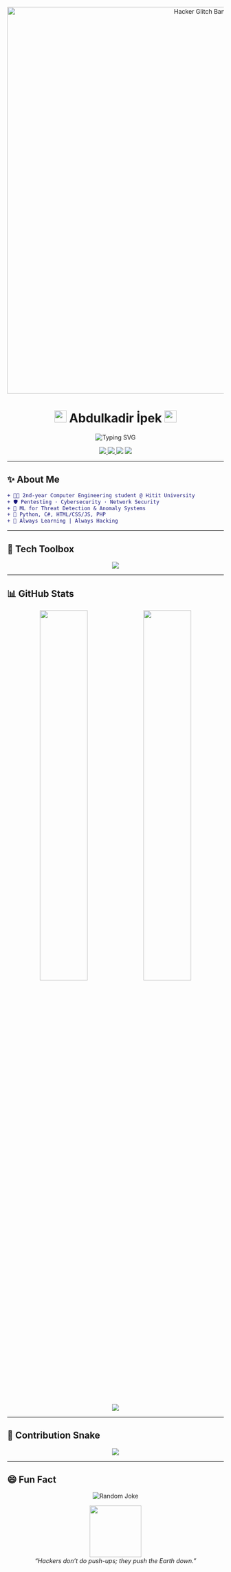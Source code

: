 <!-- 🚀 Animated Hacker Banner -->
<p align="center">
  <img src="https://raw.githubusercontent.com/abdulkadiripek/branding/main/hacker-glitch-banner.gif"
       width="900" alt="Hacker Glitch Banner"/>
</p>

<h1 align="center">
  <img src="https://media.giphy.com/media/hvRJCLFzcasrR4ia7z/giphy.gif" width="28">  
  Abdulkadir İpek  
  <img src="https://media.giphy.com/media/ZBQhoZC0nqknSviPqT/giphy.gif" width="28">
</h1>

<p align="center">
  <img src="https://readme-typing-svg.demolab.com/?font=Fira+Code&size=24&pause=1000&color=00FFC0&center=true&vCenter=true&width=800&height=45&lines=Cybersecurity+%F0%9F%94%91+%E2%80%A2+Pentester+%E2%9A%A1%EF%B8%8F+%E2%80%A2+Machine+Learning+%F0%9F%A4%96+%E2%80%A2+Network+Ninja+%F0%9F%9A%80"
       alt="Typing SVG" />
</p>

<!-- 🛡️ Badges -->
<div align="center">
  <a href="mailto:abdulkadiripekk@gmail.com">
    <img src="https://img.shields.io/badge/Email-FF0000?style=for-the-badge&logo=gmail&logoColor=white" />
  </a>
  <a href="https://www.linkedin.com/in/abdulkadir-ipek">
    <img src="https://img.shields.io/badge/LinkedIn-0A66C2?style=for-the-badge&logo=linkedin&logoColor=white" />
  </a>
  <img src="https://komarev.com/ghpvc/?username=abdulkadiripek&style=for-the-badge&label=Profile+Views&color=brightgreen" />
  <img src="https://img.shields.io/github/followers/abdulkadiripek?style=for-the-badge&color=%23f4e05f&label=Followers" />
</div>

---

## ✨ About Me
```diff
+ 🧑‍🎓 2nd-year Computer Engineering student @ Hitit University
+ 🛡️ Pentesting · Cybersecurity · Network Security
+ 🤖 ML for Threat Detection & Anomaly Systems
+ 🐍 Python, C#, HTML/CSS/JS, PHP
+ 🧠 Always Learning | Always Hacking
```

---

## 🧰 Tech Toolbox

<p align="center">
  <img src="https://skillicons.dev/icons?i=python,linux,bash,csharp,docker,nmap,wireshark,html,css,js,php,git,github&perline=9" />
</p>

---

## 📊 GitHub Stats

<p align="center">
  <img src="https://denvercoder1-github-readme-stats.vercel.app/api/?username=abdulkadiripek&theme=tokyonight&show_icons=true&hide_border=true&border_radius=10"  width="47%"/>
  <img src="https://streak-stats.demolab.com?user=abdulkadiripek&theme=tokyonight&hide_border=true&border_radius=10"  width="47%"/>
</p>

<p align="center">
  <img src="https://github-profile-trophy.vercel.app/?username=abdulkadiripek&theme=onestar&no-frame=true&margin-w=5" />
</p>

---

## 🐍 Contribution Snake

<p align="center">
  <img src="https://github.com/abdulkadiripek/abdulkadiripek/blob/output/github-contribution-grid-snake.svg" />
</p>

---

## 😄 Fun Fact

<p align="center">
  <img src="https://readme-jokes.vercel.app/api?hideBorder&bgColor=%230d1117&qColor=%23ffda5c&aColor=%23c778dd" alt="Random Joke" />
</p>

<p align="center">
  <img src="https://media.giphy.com/media/xT9IgzoKnwFNmISR8I/giphy.gif" width="120" />
  <br/>
  <i>“Hackers don’t do push-ups; they push the Earth down.”</i>
</p>
